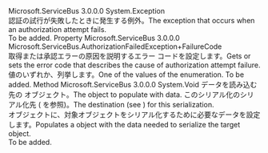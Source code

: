 <Type Name="AuthorizationFailedException" FullName="Microsoft.ServiceBus.AuthorizationFailedException">
  <TypeSignature Language="C#" Value="public class AuthorizationFailedException : Exception" />
  <TypeSignature Language="ILAsm" Value=".class public auto ansi serializable beforefieldinit AuthorizationFailedException extends System.Exception" />
  <TypeSignature Language="DocId" Value="T:Microsoft.ServiceBus.AuthorizationFailedException" />
  <TypeSignature Language="VB.NET" Value="Public Class AuthorizationFailedException&#xA;Inherits Exception" />
  <TypeSignature Language="F#" Value="type AuthorizationFailedException = class&#xA;    inherit Exception" />
  <AssemblyInfo>
    <AssemblyName>Microsoft.ServiceBus</AssemblyName>
    <AssemblyVersion>3.0.0.0</AssemblyVersion>
  </AssemblyInfo>
  <Base>
    <BaseTypeName>System.Exception</BaseTypeName>
  </Base>
  <Interfaces />
  <Docs>
    <summary><span data-ttu-id="4433a-101">認証の試行が失敗したときに発生する例外。</span><span class="sxs-lookup"><span data-stu-id="4433a-101">The exception that occurs when an authorization attempt fails.</span></span> </summary>
    <remarks>To be added.</remarks>
  </Docs>
  <Members>
    <Member MemberName="ErrorCode">
      <MemberSignature Language="C#" Value="public Microsoft.ServiceBus.AuthorizationFailedException.FailureCode ErrorCode { get; }" />
      <MemberSignature Language="ILAsm" Value=".property instance valuetype Microsoft.ServiceBus.AuthorizationFailedException/FailureCode ErrorCode" />
      <MemberSignature Language="DocId" Value="P:Microsoft.ServiceBus.AuthorizationFailedException.ErrorCode" />
      <MemberSignature Language="VB.NET" Value="Public ReadOnly Property ErrorCode As AuthorizationFailedException.FailureCode" />
      <MemberSignature Language="F#" Value="member this.ErrorCode : Microsoft.ServiceBus.AuthorizationFailedException.FailureCode" Usage="Microsoft.ServiceBus.AuthorizationFailedException.ErrorCode" />
      <MemberType>Property</MemberType>
      <AssemblyInfo>
        <AssemblyName>Microsoft.ServiceBus</AssemblyName>
        <AssemblyVersion>3.0.0.0</AssemblyVersion>
      </AssemblyInfo>
      <ReturnValue>
        <ReturnType>Microsoft.ServiceBus.AuthorizationFailedException+FailureCode</ReturnType>
      </ReturnValue>
      <Docs>
        <summary><span data-ttu-id="4433a-102">取得または承認エラーの原因を説明するエラー コードを設定します。</span><span class="sxs-lookup"><span data-stu-id="4433a-102">Gets or sets the error code that describes the cause of authorization attempt failure.</span></span></summary>
        <value><span data-ttu-id="4433a-103">値のいずれか、<see cref="T:Microsoft.ServiceBus.AuthorizationFailedException.FailureCode" />列挙します。</span><span class="sxs-lookup"><span data-stu-id="4433a-103">One of the values of the<see cref="T:Microsoft.ServiceBus.AuthorizationFailedException.FailureCode" /> enumeration.</span></span></value>
        <remarks>To be added.</remarks>
      </Docs>
    </Member>
    <Member MemberName="GetObjectData">
      <MemberSignature Language="C#" Value="public override void GetObjectData (System.Runtime.Serialization.SerializationInfo info, System.Runtime.Serialization.StreamingContext context);" />
      <MemberSignature Language="ILAsm" Value=".method public hidebysig virtual instance void GetObjectData(class System.Runtime.Serialization.SerializationInfo info, valuetype System.Runtime.Serialization.StreamingContext context) cil managed" />
      <MemberSignature Language="DocId" Value="M:Microsoft.ServiceBus.AuthorizationFailedException.GetObjectData(System.Runtime.Serialization.SerializationInfo,System.Runtime.Serialization.StreamingContext)" />
      <MemberSignature Language="VB.NET" Value="Public Overrides Sub GetObjectData (info As SerializationInfo, context As StreamingContext)" />
      <MemberSignature Language="F#" Value="override this.GetObjectData : System.Runtime.Serialization.SerializationInfo * System.Runtime.Serialization.StreamingContext -&gt; unit" Usage="authorizationFailedException.GetObjectData (info, context)" />
      <MemberType>Method</MemberType>
      <AssemblyInfo>
        <AssemblyName>Microsoft.ServiceBus</AssemblyName>
        <AssemblyVersion>3.0.0.0</AssemblyVersion>
      </AssemblyInfo>
      <ReturnValue>
        <ReturnType>System.Void</ReturnType>
      </ReturnValue>
      <Parameters>
        <Parameter Name="info" Type="System.Runtime.Serialization.SerializationInfo" />
        <Parameter Name="context" Type="System.Runtime.Serialization.StreamingContext" />
      </Parameters>
      <Docs>
        <param name="info"><span data-ttu-id="4433a-104">データを読み込む先の <see cref="T:System.Runtime.Serialization.SerializationInfo" /> オブジェクト。</span><span class="sxs-lookup"><span data-stu-id="4433a-104">The <see cref="T:System.Runtime.Serialization.SerializationInfo" /> object to populate with data.</span></span></param>
        <param name="context"><span data-ttu-id="4433a-105">このシリアル化のシリアル化先 (<see cref="T:System.Runtime.Serialization.StreamingContext" /> を参照)。</span><span class="sxs-lookup"><span data-stu-id="4433a-105">The destination (see <see cref="T:System.Runtime.Serialization.StreamingContext" />) for this serialization.</span></span></param>
        <summary><span data-ttu-id="4433a-106"><see cref="T:System.Runtime.Serialization.SerializationInfo" /> オブジェクトに、対象オブジェクトをシリアル化するために必要なデータを設定します。</span><span class="sxs-lookup"><span data-stu-id="4433a-106">Populates a <see cref="T:System.Runtime.Serialization.SerializationInfo" /> object with the data needed to serialize the target object.</span></span></summary>
        <remarks>To be added.</remarks>
      </Docs>
    </Member>
  </Members>
</Type>